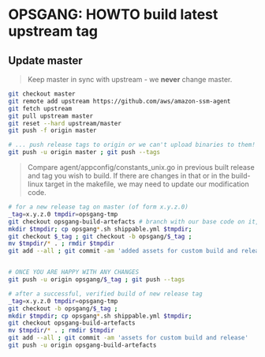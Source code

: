 # OPSGANG: HOWTO build latest upstream tag

## Update master

> Keep master in sync with upstream - we **never** change master.

```bash
git checkout master
git remote add upstream https://github.com/aws/amazon-ssm-agent
git fetch upstream
git pull upstream master
git reset --hard upstream/master
git push -f origin master

# ... push release tags to origin or we can't upload binaries to them!
git push -u origin master ; git push --tags
```

>
> Compare agent/appconfig/constants\_unix.go in previous built
> release and tag you wish to build. If there are changes in that
> or in the build-linux target in the makefile, we may need
> to update our modification code.
>

```bash
# for a new release tag on master (of form x.y.z.0)
_tag=x.y.z.0 tmpdir=opsgang-tmp
git checkout opsgang-build-artefacts # branch with our base code on it, not in sync with master
mkdir $tmpdir; cp opsgang*.sh shippable.yml $tmpdir;
git checkout $_tag ; git checkout -b opsgang/$_tag ;
mv $tmpdir/* . ; rmdir $tmpdir
git add --all ; git commit -am 'added assets for custom build and release'


# ONCE YOU ARE HAPPY WITH ANY CHANGES
git push -u origin opsgang/$_tag ; git push --tags
```

```bash
# after a successful, verified build of new release tag
_tag=x.y.z.0 tmpdir=opsgang-tmp
git checkout -b opsgang/$_tag ;
mkdir $tmpdir; cp opsgang*.sh shippable.yml $tmpdir;
git checkout opsgang-build-artefacts
mv $tmpdir/* . ; rmdir $tmpdir
git add --all ; git commit -am 'assets for custom build and release'
git push -u origin opsgang-build-artefacts
```

